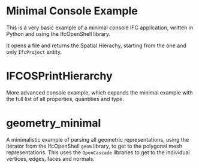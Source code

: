 # Minimal Console Example

This is a very basic example of a minimal console IFC application, written in Python and using the IfcOpenShell library.

It opens a file and returns the Spatial Hierachy, starting from the one and only `IfcProject` entity.


# IFCOSPrintHierarchy

More advanced console example, which expands the minimal example with the full list of all properties, quantities and type.


# geometry_minimal

A minimalistic example of parsing all geometric representations, using the iterator from the IfcOpenShell `geom` library, to get to the polygonal mesh representations. This uses the `OpenCascade` libraries to get to the individual vertices, edges, faces and normals.
